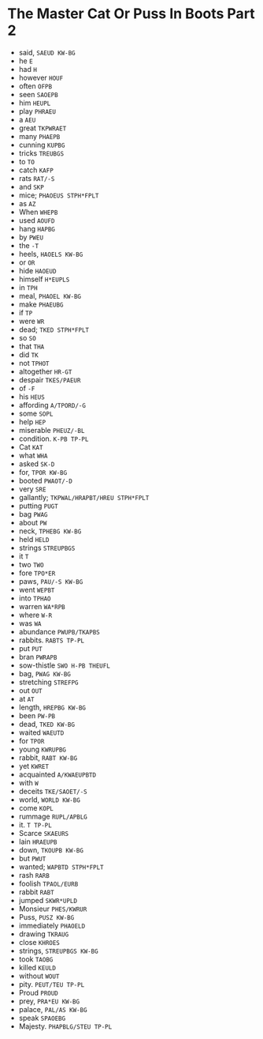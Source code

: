 # The Master Cat Or Puss In Boots Part 2

* said, `SAEUD KW-BG`
* he `E`
* had `H`
* however `HOUF`
* often `OFPB`
* seen `SAOEPB`
* him `HEUPL`
* play `PHRAEU`
* a `AEU`
* great `TKPWRAET`
* many `PHAEPB`
* cunning `KUPBG`
* tricks `TREUBGS`
* to `TO`
* catch `KAFP`
* rats `RAT/-S`
* and `SKP`
* mice; `PHAOEUS STPH*FPLT`
* as `AZ`
* When `WHEPB`
* used `AOUFD`
* hang `HAPBG`
* by `PWEU`
* the `-T`
* heels, `HAOELS KW-BG`
* or `OR`
* hide `HAOEUD`
* himself `H*EUPLS`
* in `TPH`
* meal, `PHAOEL KW-BG`
* make `PHAEUBG`
* if `TP`
* were `WR`
* dead; `TKED STPH*FPLT`
* so `SO`
* that `THA`
* did `TK`
* not `TPHOT`
* altogether `HR-GT`
* despair `TKES/PAEUR`
* of `-F`
* his `HEUS`
* affording `A/TPORD/-G`
* some `SOPL`
* help `HEP`
* miserable `PHEUZ/-BL`
* condition. `K-PB TP-PL`
* Cat `KAT`
* what `WHA`
* asked `SK-D`
* for, `TPOR KW-BG`
* booted `PWAOT/-D`
* very `SRE`
* gallantly; `TKPWAL/HRAPBT/HREU STPH*FPLT`
* putting `PUGT`
* bag `PWAG`
* about `PW`
* neck, `TPHEBG KW-BG`
* held `HELD`
* strings `STREUPBGS`
* it `T`
* two `TWO`
* fore `TPO*ER`
* paws, `PAU/-S KW-BG`
* went `WEPBT`
* into `TPHAO`
* warren `WA*RPB`
* where `W-R`
* was `WA`
* abundance `PWUPB/TKAPBS`
* rabbits. `RABTS TP-PL`
* put `PUT`
* bran `PWRAPB`
* sow-thistle `SWO H-PB THEUFL`
* bag, `PWAG KW-BG`
* stretching `STREFPG`
* out `OUT`
* at `AT`
* length, `HREPBG KW-BG`
* been `PW-PB`
* dead, `TKED KW-BG`
* waited `WAEUTD`
* for `TPOR`
* young `KWRUPBG`
* rabbit, `RABT KW-BG`
* yet `KWRET`
* acquainted `A/KWAEUPBTD`
* with `W`
* deceits `TKE/SAOET/-S`
* world, `WORLD KW-BG`
* come `KOPL`
* rummage `RUPL/APBLG`
* it. `T TP-PL`
* Scarce `SKAEURS`
* lain `HRAEUPB`
* down, `TKOUPB KW-BG`
* but `PWUT`
* wanted; `WAPBTD STPH*FPLT`
* rash `RARB`
* foolish `TPAOL/EURB`
* rabbit `RABT`
* jumped `SKWR*UPLD`
* Monsieur `PHES/KWRUR`
* Puss, `PUSZ KW-BG`
* immediately `PHAOELD`
* drawing `TKRAUG`
* close `KHROES`
* strings, `STREUPBGS KW-BG`
* took `TAOBG`
* killed `KEULD`
* without `WOUT`
* pity. `PEUT/TEU TP-PL`
* Proud `PROUD`
* prey, `PRA*EU KW-BG`
* palace, `PAL/AS KW-BG`
* speak `SPAOEBG`
* Majesty. `PHAPBLG/STEU TP-PL`
